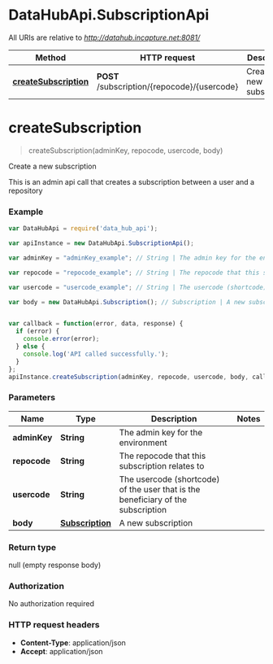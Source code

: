 # DataHubApi.SubscriptionApi

All URIs are relative to *http://datahub.incapture.net:8081/*

Method | HTTP request | Description
------------- | ------------- | -------------
[**createSubscription**](SubscriptionApi.md#createSubscription) | **POST** /subscription/{repocode}/{usercode} | Create a new subscription


<a name="createSubscription"></a>
# **createSubscription**
> createSubscription(adminKey, repocode, usercode, body)

Create a new subscription

This is an admin api call that creates a subscription between a user and a repository

### Example
```javascript
var DataHubApi = require('data_hub_api');

var apiInstance = new DataHubApi.SubscriptionApi();

var adminKey = "adminKey_example"; // String | The admin key for the environment

var repocode = "repocode_example"; // String | The repocode that this subscription relates to

var usercode = "usercode_example"; // String | The usercode (shortcode) of the user that is the beneficiary of the subscription

var body = new DataHubApi.Subscription(); // Subscription | A new subscription


var callback = function(error, data, response) {
  if (error) {
    console.error(error);
  } else {
    console.log('API called successfully.');
  }
};
apiInstance.createSubscription(adminKey, repocode, usercode, body, callback);
```

### Parameters

Name | Type | Description  | Notes
------------- | ------------- | ------------- | -------------
 **adminKey** | **String**| The admin key for the environment | 
 **repocode** | **String**| The repocode that this subscription relates to | 
 **usercode** | **String**| The usercode (shortcode) of the user that is the beneficiary of the subscription | 
 **body** | [**Subscription**](Subscription.md)| A new subscription | 

### Return type

null (empty response body)

### Authorization

No authorization required

### HTTP request headers

 - **Content-Type**: application/json
 - **Accept**: application/json

